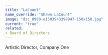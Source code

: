 ```yaml
---
title: "LaCount"
name_override: "Shawn LaCount"
image: "dsc_0980-e1503943398947-150x150.jpg"
current: "true"
related:
- Board of Directors
---
```


Artistic Director, Company One
